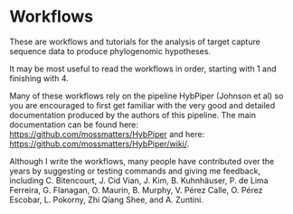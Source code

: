 # Workflows

These are workflows and tutorials for the analysis of target capture sequence data to produce phylogenomic hypotheses.  

It may be most useful to read the workflows in order, starting with 1 and finishing with 4.  
  
Many of these workflows rely on the pipeline HybPiper (Johnson et al) so you are encouraged to first get familiar with the very good and detailed documentation produced by the authors of this pipeline. The main documentation can be found here: https://github.com/mossmatters/HybPiper and here: https://github.com/mossmatters/HybPiper/wiki/.
  
Although I write the workflows, many people have contributed over the years by suggesting or testing commands and giving me feedback, including C. Bitencourt, J. Cid Vian, J. Kim, B. Kuhnhäuser, P. de Lima Ferreira, G. Flanagan, O. Maurin, B. Murphy, V. Pérez Calle, O. Pérez Escobar, L. Pokorny, Zhi Qiang Shee, and A. Zuntini.

